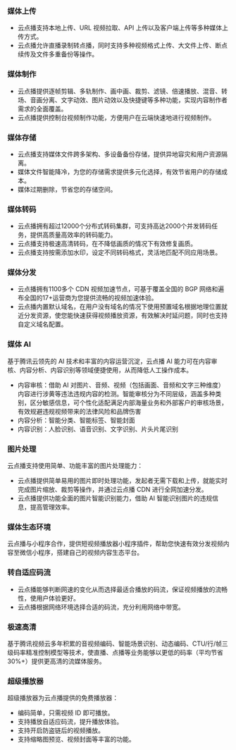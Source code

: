 ### 媒体上传
+ 云点播支持本地上传、URL 视频拉取、API 上传以及客户端上传等多种媒体上传方式。
+ 云点播允许直播录制转点播，同时支持多种视频格式上传、大文件上传、断点续传及文件多重备份等操作。

### 媒体制作
+ 云点播提供逐帧剪辑、多轨制作、画中画、裁剪、滤镜、倍速播放、混音、转场、音画分离、文字动效、图片动效以及快捷键等多种功能，实现内容制作者需求的全面覆盖。
+ 云点播提供控制台视频制作功能，方便用户在云端快速地进行视频制作。


### 媒体存储
+ 云点播支持媒体文件跨多架构、多设备备份存储，提供异地容灾和用户资源隔离。
+ 媒体文件智能降冷，为您的存储需求提供多元化选择，有效节省用户的存储成本。
+ 媒体过期删除，节省您的存储空间。

### 媒体转码
+ 云点播拥有超过12000个分布式转码集群，可支持高达2000个并发转码任务，提供高质量高效率的转码能力。
+ 云点播支持极速高清转码，在不降低画质的情况下有效修复画质。
+ 云点播支持按需添加水印，设定不同转码格式，灵活地匹配不同应用场景。

### 媒体分发
+ 云点播拥有1100多个 CDN 视频加速节点，可基于覆盖全国的 BGP 网络和遍布全国的17+运营商为您提供流畅的视频加速体验。
+ 云点播内置默认域名，在用户没有域名的情况下使用预置域名根据地理位置就近分发资源，使您能快速获得视频播放资源，有效解决时延问题，同时也支持自定义域名配置。

### 媒体 AI
基于腾讯云领先的 AI 技术和丰富的内容运营沉淀，云点播 AI 能力可在内容审核、内容分析、内容识别等领域便捷使用，从而降低人工操作成本。
- 内容审核：借助 AI 对图片、音频、视频（包括画面、音频和文字三种维度）内容进行涉黄等违法违规内容的检测。智能审核分为不同层级，涵盖多种类别，区分敏感信息，可个性化适配满足内部海量业务和外部客户的审核场景，有效规避违规视频带来的法律风险和品牌伤害
- 内容分析：智能分类、智能标签、智能封面
- 内容识别：人脸识别、语音识别、文字识别、片头片尾识别

### 图片处理
云点播支持使用简单、功能丰富的图片处理能力：
- 云点播提供简单易用的图片即时处理功能，发起者无需下载和上传，就能实时完成图片缩放、裁剪等操作，并通过云点播 CDN 进行全网加速分发。
- 云点播提供功能全面的图片智能识别能力，借助 AI 智能识别图片的违规信息，提高管理效率。

### 媒体生态环境
云点播与小程序合作，提供短视频播放器小程序插件，帮助您快速有效分发视频内容至微信小程序，搭建自己的视频内容生态平台。

### 转自适应码流
+ 云点播能够判断网速的变化从而选择最适合播放的码流，保证视频播放的流畅性，使用户体验更好。
+ 云点播根据网络环境选择合适的码流，充分利用网络中带宽。

### 极速高清

基于腾讯视频云多年积累的音视频编码、智能场景识别、动态编码、CTU/行/帧三级码率精准控制模型等技术，使直播、点播等业务能够以更低的码率（平均节省30%+）提供更高清的流媒体服务。

### 超级播放器

超级播放器为云点播提供的免费播放器：
- 编码简单，只需视频 ID 即可播放。
- 支持播放自适应码流，提升播放体验。
- 支持开启防盗链后的视频播放。
- 支持缩略图预览、视频封面等丰富的功能。
